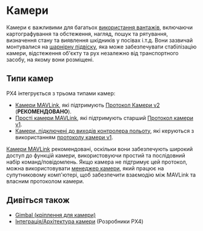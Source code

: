 # Камери

Камери є важливими для багатьох [використання вантажів](../payloads/use_cases.md), включаючи картографування та обстеження, нагляд, пошук та рятування, визначення стану та виявлення шкідників у посівах і.т.д.
Вони зазвичай монтувалися на [шарнірну підвіску](../advanced/gimbal_control.md), яка може забезпечувати стабілізацію камери, відстеження об'єкту та рух незалежно від транспортного засобу, на якому вони розміщені.

## Типи камер

PX4 інтегрується з трьома типами камер:

- [Камери MAVLink](../camera/mavlink_v2_camera.md), які підтримують [Протокол Камери v2](https://mavlink.io/en/services/camera.html) (**РЕКОМЕНДОВАНО**).
- [Прості камери MAVLink](../camera/mavlink_v1_camera.md), які підтримують старший [Протокол камери v1](https://mavlink.io/en/services/camera.html).
- [Камери, підключені до виходів контролера польоту](../camera/fc_connected_camera.md), які керуються з використанням [протоколу камери v1](https://mavlink.io/en/services/camera.html).

[Камери MAVLink](../camera/mavlink_v2_camera.md) рекомендовані, оскільки вони забезпечують широкий доступ до функцій камери, використовуючи простий та послідовний набір команд/повідомлень.
Якщо камера не підтримує цей протокол, можна використовувати [менеджер камери](../camera/mavlink_v2_camera.md#camera-managers), який працює на супутниковому комп'ютері, щоб забезпечити взаємодію між MAVLink та власним протоколом камери.

## Дивіться також

- [Gimbal (кріплення для камери)](../advanced/gimbal_control.md)
- [Інтеграція/Архітектура камери](../camera/camera_architecture.md) (Розробники PX4)
